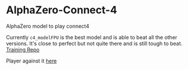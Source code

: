 # AlphaZero-Connect-4
AlphaZero model to play connect4

Currently `c4_modelFPU` is the best model and is able to beat all the other versions. It's close to perfect but not quite there and is still tough to beat. [Training Repo](https://github.com/kevaday/alphazero-general)

Player against it [here](https://bobingstern.github.io/AlphaZero-Connect-4/js/)

